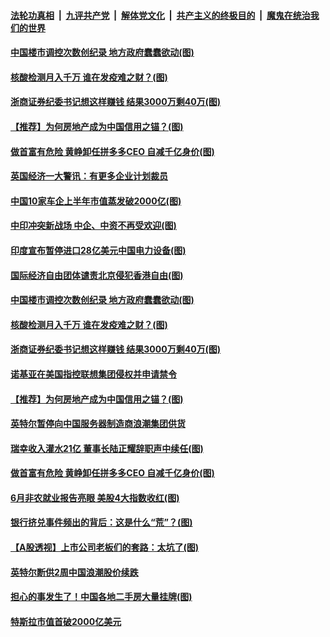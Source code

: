 

####  [法轮功真相](../../../../basic/blob/master/README.md?t=07050431) &nbsp;|&nbsp; [九评共产党](../../../../9ping.md/blob/master/README.md?t=07050431) &nbsp;|&nbsp; [解体党文化](../../../../jtdwh.md/blob/master/README.md?t=07050431)  &nbsp;|&nbsp; [共产主义的终极目的](../../../../gczydzjmd.md/blob/master/README.md?t=07050431) &nbsp;|&nbsp; [魔鬼在统治我们的世界](../../../../mgztzwmdsj.md/blob/master/README.md?t=07050431) 


#### [中国楼市调控次数创纪录 地方政府蠢蠢欲动(图)](../pages/p5/938588.md?t=07050431) 

#### [核酸检测月入千万 谁在发疫难之财？(图)](../pages/p5/938600.md?t=07050431) 

#### [浙商证券纪委书记想这样赚钱 结果3000万剩40万(图)](../pages/p5/938580.md?t=07050431) 

#### [【推荐】为何房地产成为中国信用之锚？(图)](../pages/p5/938570.md?t=07050431) 

#### [做首富有危险 黄峥卸任拼多多CEO 自减千亿身价(图)](../pages/p5/938505.md?t=07050431) 

#### [英国经济一大警讯：有更多企业计划裁员](../pages/p5/938676.md?t=07050431) 

#### [中国10家车企上半年市值蒸发破2000亿(图)](../pages/p5/938675.md?t=07050431) 


#### [中印冲突新战场 中企、中资不再受欢迎(图)](../pages/p5/938655.md?t=07050431) 

#### [印度宣布暂停进口28亿美元中国电力设备(图)](../pages/p5/938619.md?t=07050431) 

#### [国际经济自由团体谴责北京侵犯香港自由(图)](../pages/p5/938608.md?t=07050431) 

#### [中国楼市调控次数创纪录 地方政府蠢蠢欲动(图)](../pages/p5/938588.md?t=07050431) 

#### [核酸检测月入千万 谁在发疫难之财？(图)](../pages/p5/938600.md?t=07050431) 

#### [浙商证券纪委书记想这样赚钱 结果3000万剩40万(图)](../pages/p5/938580.md?t=07050431) 

#### [诺基亚在美国指控联想集团侵权并申请禁令](../pages/p5/938576.md?t=07050431) 

#### [【推荐】为何房地产成为中国信用之锚？(图)](../pages/p5/938570.md?t=07050431) 

#### [英特尔暂停向中国服务器制造商浪潮集团供货](../pages/p5/938568.md?t=07050431) 

#### [瑞幸收入灌水21亿 董事长陆正耀辞职声中续任(图)](../pages/p5/938532.md?t=07050431) 

#### [做首富有危险 黄峥卸任拼多多CEO 自减千亿身价(图)](../pages/p5/938505.md?t=07050431) 

#### [6月非农就业报告亮眼 美股4大指数收红(图)](../pages/p5/938531.md?t=07050431) 

#### [银行挤兑事件频出的背后：这是什么“荒”？(图)](../pages/p5/938496.md?t=07050431) 

#### [【A股透视】上市公司老板们的套路：太坑了(图)](../pages/p5/938506.md?t=07050431) 

#### [英特尔断供2周中国浪潮股价续跌](../pages/p5/938508.md?t=07050431) 

#### [担心的事发生了！中国各地二手房大量挂牌(图)](../pages/p5/938466.md?t=07050431) 

#### [特斯拉市值首破2000亿美元](../pages/p5/938503.md?t=07050431) 

